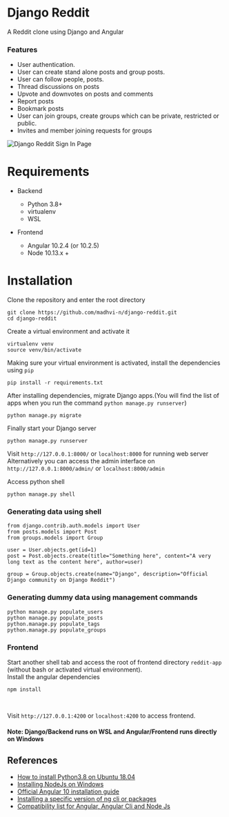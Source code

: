 # Django Reddit
A Reddit clone using Django and Angular

### Features

- User authentication.
- User can create stand alone posts and group posts.
- User can follow people, posts.
- Thread discussions on posts
- Upvote and downvotes on posts and comments
- Report posts
- Bookmark posts
- User can join groups, create groups which can be private, restricted or public.
- Invites and member joining requests for groups


![Django Reddit Sign In Page]('https://github.com/madhvi-n/django-reddit/blob/main/screenshots/image01.png')

# Requirements
- Backend
    - Python 3.8+
    - virtualenv
    - WSL


- Frontend
    - Angular 10.2.4 (or 10.2.5)
    - Node 10.13.x +



# Installation

Clone the repository and enter the root directory
```
git clone https://github.com/madhvi-n/django-reddit.git
cd django-reddit
```


Create a virtual environment and activate it
```
virtualenv venv
source venv/bin/activate
```

Making sure your virtual environment is activated, install the dependencies using `pip`
```
pip install -r requirements.txt
```

After installing dependencies, migrate Django apps.(You will find the list of apps when you run the command `python manage.py runserver`)
```
python manage.py migrate
```

Finally start your Django server
```
python manage.py runserver
```

Visit `http://127.0.0.1:8000/` or `localhost:8000` for running web server
Alternatively you can access the admin interface on `http://127.0.0.1:8000/admin/` or `localhost:8000/admin`

Access python shell
```
python manage.py shell
```


### Generating data using shell
```
from django.contrib.auth.models import User
from posts.models import Post
from groups.models import Group

user = User.objects.get(id=1)
post = Post.objects.create(title="Something here", content="A very long text as the content here", author=user)

group = Group.objects.create(name="Django", description="Official Django community on Django Reddit")

```

### Generating dummy data using management commands

```
python manage.py populate_users
python manage.py populate_posts
python.manage.py populate_tags
python.manage.py populate_groups
```


### Frontend

Start another shell tab and access the root of frontend directory `reddit-app` (without bash or activated virtual environment). <br>
Install the angular dependencies
```
npm install
```

<br>

Visit `http://127.0.0.1:4200` or `localhost:4200` to access frontend.


#### Note: Django/Backend runs on WSL and Angular/Frontend runs directly on Windows


## References

- [How to install Python3.8 on Ubuntu 18.04](https://linuxize.com/post/how-to-install-python-3-8-on-ubuntu-18-04/)
- [Installing NodeJs on Windows](https://www.guru99.com/download-install-node-js.html)
- [Official Angular 10 installation guide](https://v10.angular.io/guide/setup-local)
- [Installing a specific version of ng cli or packages](https://stackoverflow.com/questions/44759621/install-specific-version-of-ng-cli)
- [Compatibility list for Angular, Angular Cli and Node Js](https://stackoverflow.com/questions/60248452/is-there-a-compatibility-list-for-angular-angular-cli-and-node-js)
